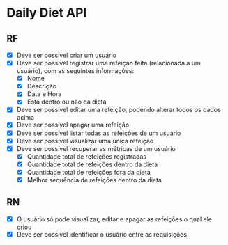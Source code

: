 # Daily Diet API

## RF

- [x] Deve ser possível criar um usuário
- [x] Deve ser possível registrar uma refeição feita (relacionada a um usuário), com as seguintes informações:
    - [x] Nome
    - [x] Descrição
    - [x] Data e Hora
    - [x] Está dentro ou não da dieta
- [x] Deve ser possível editar uma refeição, podendo alterar todos os dados acima
- [x] Deve ser possível apagar uma refeição
- [x] Deve ser possível listar todas as refeições de um usuário
- [x] Deve ser possível visualizar uma única refeição
- [x] Deve ser possível recuperar as métricas de um usuário
    - [x] Quantidade total de refeições registradas
    - [x] Quantidade total de refeições dentro da dieta
    - [x] Quantidade total de refeições fora da dieta
    - [x] Melhor sequência de refeições dentro da dieta

## RN

- [x] O usuário só pode visualizar, editar e apagar as refeições o qual ele criou
- [x] Deve ser possível identificar o usuário entre as requisições